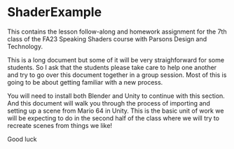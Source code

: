 # ShaderExample

This contains the lesson follow-along and homework assignment for the 7th class of the FA23 Speaking Shaders course with Parsons Design and Technology.

This is a long document but some of it will be very straighforward for some students. So I ask that the students please take care to help one another and try to go over this document together in a group session. Most of this is going to be about getting familiar with a new process.

You will need to install both Blender and Unity to continue with this section. And this document will walk you through the process of importing and setting up a scene from Mario 64 in Unity. This is the basic unit of work we will be expecting to do in the second half of the class where we will try to recreate scenes from things we like!

Good luck